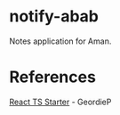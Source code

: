 # notify-abab

Notes application for Aman.

# References

[React TS Starter](https://github.com/GeordieP/react-ts-starter) - GeordieP
